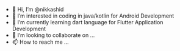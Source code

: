 - 👋 Hi, I’m @nikkashid
- 👀 I’m interested in coding in java/kotlin for Android Development
- 🌱 I’m currently learning dart language for Flutter Application Development
- 💞️ I’m looking to collaborate on ...
- 📫 How to reach me ...

<!---
nikkashid/nikkashid is a ✨ special ✨ repository because its `README.md` (this file) appears on your GitHub profile.
You can click the Preview link to take a look at your changes.
--->
